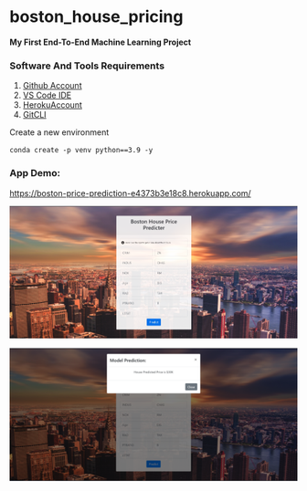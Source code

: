 # boston_house_pricing

**My First End-To-End Machine Learning Project**

### Software And Tools Requirements

1. [Github Account](https://github.com)
2. [VS Code IDE](https://code.visualstudio.com/)
3. [HerokuAccount](https://www.heroku.com/)
4. [GitCLI](https://git-scm.com/book/en/v2/Getting-Started-The-Command-Line)

Create a new environment

```
conda create -p venv python==3.9 -y
```

### App Demo:

https://boston-price-prediction-e4373b3e18c8.herokuapp.com/

![plot](./Screenshot.png)

![plot](./Screenshot2.png)
